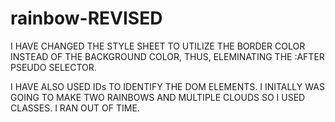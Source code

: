 rainbow-REVISED
===============

I HAVE CHANGED THE STYLE SHEET TO UTILIZE THE BORDER COLOR INSTEAD OF THE BACKGROUND COLOR, THUS, ELEMINATING THE :AFTER PSEUDO SELECTOR.

I HAVE ALSO USED IDs TO IDENTIFY THE DOM ELEMENTS. I INITALLY WAS GOING TO MAKE TWO RAINBOWS AND MULTIPLE CLOUDS SO I USED CLASSES. I RAN OUT OF TIME.


